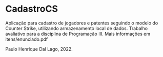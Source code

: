 # CadastroCS 

Aplicação para cadastro de jogadores e patentes seguindo o modelo do Counter Strike, utilizando armazenamento local de dados. 
Trabalho avaliativo para a disciplina de Programação III.
Mais informações em itens/enunciado.pdf

Paulo Henrique Dal Lago, 2022.
